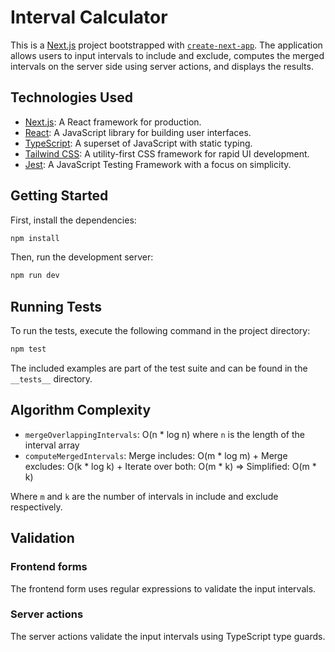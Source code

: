 # Interval Calculator

This is a [Next.js](https://nextjs.org) project bootstrapped with [`create-next-app`](https://nextjs.org/docs/app/api-reference/cli/create-next-app). The application allows users to input intervals to include and exclude, computes the merged intervals on the server side using server actions, and displays the results.

## Technologies Used

- [Next.js](https://nextjs.org/): A React framework for production.
- [React](https://reactjs.org/): A JavaScript library for building user interfaces.
- [TypeScript](https://www.typescriptlang.org/): A superset of JavaScript with static typing.
- [Tailwind CSS](https://tailwindcss.com/): A utility-first CSS framework for rapid UI development.
- [Jest](https://jestjs.io/): A JavaScript Testing Framework with a focus on simplicity.

## Getting Started

First, install the dependencies:

```bash
npm install
```

Then, run the development server:

```bash
npm run dev
```

## Running Tests

To run the tests, execute the following command in the project directory:

```bash
npm test
```

The included examples are part of the test suite and can be found in the `__tests__` directory.

## Algorithm Complexity

- `mergeOverlappingIntervals`: O(n \* log n) where `n` is the length of the interval array
- `computeMergedIntervals`: Merge includes: O(m \* log m) + Merge excludes: O(k \* log k) + Iterate over both: O(m \* k) => Simplified: O(m \* k)

Where `m` and `k` are the number of intervals in include and exclude respectively.

## Validation

### Frontend forms

The frontend form uses regular expressions to validate the input intervals.

### Server actions

The server actions validate the input intervals using TypeScript type guards.
